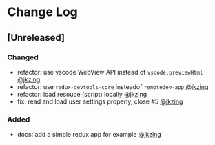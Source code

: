 # Change Log

## [Unreleased]
### Changed
- refactor: use vscode WebView API instead of `vscode.previewHtml` [@jkzing](https://github.com/jkzing)
- refactor: use `redux-devtools-core` insteadof `remotedev-app` [@jkzing](https://github.com/jkzing)
- refactor: load resouce (script) locally [@jkzing](https://github.com/jkzing)
- fix: read and load user settings properly, close #5 [@jkzing](https://github.com/jkzing)

### Added
- docs: add a simple redux app for example [@jkzing](https://github.com/jkzing)
